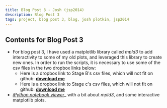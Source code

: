 ```yaml
---
title: Blog Post 3 - Josh (jsp2014)
description: Blog Post 3
tags: project, blog post 3, blog, josh plotkin, jsp2014
---
```


## Contents for Blog Post 3

* For blog post 3, I have used a matplotlib library called _mpld3_ to add interactivity to some of my old plots, and leveraged this library to create new ones. In order to run the scripts, it is necessary to use some of the csv files in the two dropbox links below:
	*  Here is a dropbox link to Stage B's csv files, which will not fit on github: __[download me](https://www.dropbox.com/sh/9o6r265quccnr5c/bbWJefvTcH)__
	*  Here is a dropbox link to Stage c's csv files, which will not fit on github: __[download me](https://www.dropbox.com/sh/rywkbemje177yia/JFZcJ_N4bU)__
* _[iPython notebook viewer](http://nbviewer.ipython.org/github/joshplotkin/edav/blob/gh-pages/projects/jsp2014/Blog%20Post%203/Blog%20Post%203.ipynb?create=1)__ with a bit about _mpld3_, and some interactive matplotlib plots.